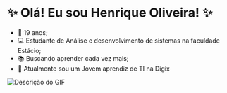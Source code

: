 # ✨ **Olá! Eu sou Henrique Oliveira!** ✨
-  🎂 19 anos;
-  💻 Estudante de Análise e desenvolvimento de sistemas na faculdade Estácio;
-  📚 Buscando aprender cada vez mais;
-  🔭 Atualmente sou um Jovem aprendiz de TI na Digix

![Descrição do GIF](https://encrypted-tbn0.gstatic.com/images?q=tbn:ANd9GcS6WCh4ypejUrhI2PbHWPlroymbnw859GYNmw&s)
